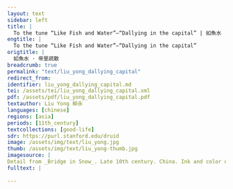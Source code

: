 ```yaml
---
layout: text
sidebar: left
title: |
  To the tune “Like Fish and Water”—“Dallying in the capital” | 如魚水 · 帝里疏散
engtitle: |
  To the tune “Like Fish and Water”—“Dallying in the capital”
origtitle: |
  如魚水 · 帝里疏散
breadcrumb: true
permalink: "text/liu_yong_dallying_capital"
redirect_from: 
identifier: liu_yong_dallying_capital.md
tei: /assets/tei/liu_yong_dallying_capital.xml
pdf: /assets/pdf/liu_yong_dallying_capital.pdf
textauthor: Liu Yong 柳永
languages: [chinese]
regions: [asia]
periods: [11th_century]
textcollections: [good-life]
sdr: https://purl.stanford.edu/druid 
image: /assets/img/text/liu_yong.jpg
thumb: /assets/img/text/liu_yong-thumb.jpg
imagesource: |
Detail from _Bridge in Snow_. Late 10th century. China. Ink and color on silk. 9 3/4 x 10 1/4 in. (24.8 x 26.0 cm). The Metropolitan Museum of Art, New York. Object Number 13.100.116. https://www.metmuseum.org/art/collection/search/51399. [Public Domain]
fulltext: |
  
--- 
```

